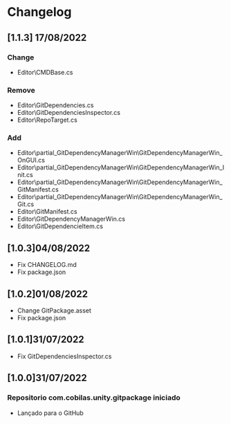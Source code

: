 # Changelog
## [1.1.3] 17/08/2022
### Change
- Editor\CMDBase.cs
### Remove
- Editor\GitDependencies.cs
- Editor\GitDependenciesInspector.cs
- Editor\RepoTarget.cs
### Add
- Editor\partial_GitDependencyManagerWin\GitDependencyManagerWin_OnGUI.cs
- Editor\partial_GitDependencyManagerWin\GitDependencyManagerWin_Init.cs
- Editor\partial_GitDependencyManagerWin\GitDependencyManagerWin_GitManifest.cs
- Editor\partial_GitDependencyManagerWin\GitDependencyManagerWin_Git.cs
- Editor\GitManifest.cs
- Editor\GitDependencyManagerWin.cs
- Editor\GitDependencieItem.cs
## [1.0.3]04/08/2022
- Fix CHANGELOG.md
- Fix package.json
## [1.0.2]01/08/2022
- Change GitPackage.asset
- Fix package.json
## [1.0.1]31/07/2022
- Fix GitDependenciesInspector.cs
## [1.0.0]31/07/2022
### Repositorio com.cobilas.unity.gitpackage iniciado
- Lançado para o GitHub

